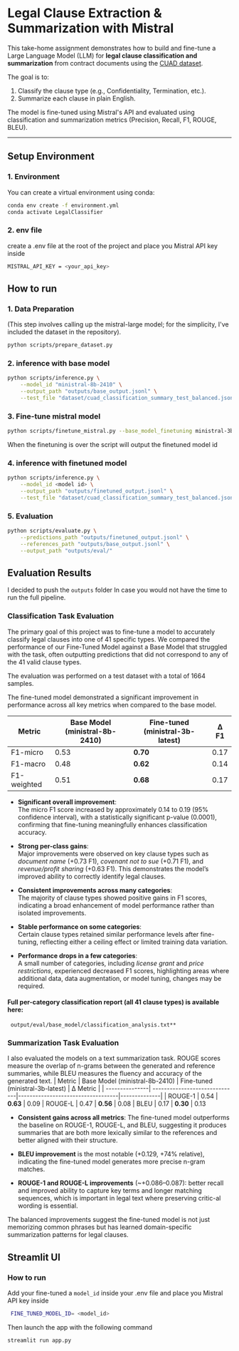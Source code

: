 # Legal Clause Extraction & Summarization with Mistral

This take-home assignment demonstrates how to build and fine-tune a Large Language Model (LLM) for **legal clause classification and summarization** from contract documents using the [CUAD dataset](https://github.com/TheAtticusProject/cuad).

The goal is to:
1. Classify the clause type (e.g., Confidentiality, Termination, etc.).
2. Summarize each clause in plain English.

The model is fine-tuned using Mistral's API and evaluated using classification and summarization metrics (Precision, Recall, F1, ROUGE, BLEU).

---

## Setup Environment

### 1. Environment

You can create a virtual environment using conda:

```bash
conda env create -f environment.yml
conda activate LegalClassifier
```

### 2. env file

create a .env file at the root of the project and place you Mistral API key inside
```bash
MISTRAL_API_KEY = <your_api_key>
```

## How to run

### 1. Data Preparation
(This step involves calling up the mistral-large model; for the simplicity, I've included the dataset in the repository).
```bash 
python scripts/prepare_dataset.py
```
### 2. inference with base model
```bash
python scripts/inference.py \
    --model_id "ministral-8b-2410" \
    --output_path "outputs/base_output.jsonl" \
    --test_file "dataset/cuad_classification_summary_test_balanced.jsonl"
```
### 3. Fine-tune mistral model
```bash
python scripts/finetune_mistral.py --base_model_finetuning ministral-3b-latest            
```
When the finetuning is over the script will output the finetuned model id
### 4. inference with finetuned model
```bash
python scripts/inference.py \
    --model_id <model id> \
    --output_path "outputs/finetuned_output.jsonl" \
    --test_file "dataset/cuad_classification_summary_test_balanced.jsonl"  
```
### 5. Evaluation
```bash
python scripts/evaluate.py \
    --predictions_path "outputs/finetuned_output.jsonl" \
    --references_path "outputs/base_output.jsonl" \
    --output_path "outputs/eval/"

```

## Evaluation Results
I decided to push the <code>outputs</code> folder In case you would not have the time to run the full pipeline.
### Classification Task Evaluation
The primary goal of this project was to fine-tune a model to accurately classify legal clauses into one of 41 specific types. We compared the performance of our Fine-Tuned Model against a Base Model that struggled with the task, often outputting predictions that did not correspond to any of the 41 valid clause types.

The evaluation was performed on a test dataset with a total of 1664 samples.

The fine-tuned model demonstrated a significant improvement in performance across all key metrics when compared to the base model.

|Metric      | Base Model (ministral-8b-2410) | Fine-tuned (ministral-3b-latest) |     Δ F1    |
-------------|-------------------------------|-----------------------------------|-------------|
|F1-micro    |          0.53                 |             **0.70**              |    0.17
|F1-macro    |          0.48                 |             **0.62**              |    0.14
|F1-weighted |          0.51                 |            **0.68**               |    0.17 



- **Significant overall improvement**:  
  The micro F1 score increased by approximately 0.14 to 0.19 (95% confidence interval), with a statistically significant p-value (0.0001), confirming that fine-tuning meaningfully enhances classification accuracy.

- **Strong per-class gains**:  
  Major improvements were observed on key clause types such as *document name* (+0.73 F1), *covenant not to sue* (+0.71 F1), and *revenue/profit sharing* (+0.63 F1). This demonstrates the model’s improved ability to correctly identify legal clauses.

- **Consistent improvements across many categories**:  
  The majority of clause types showed positive gains in F1 scores, indicating a broad enhancement of model performance rather than isolated improvements.

- **Stable performance on some categories**:  
  Certain clause types retained similar performance levels after fine-tuning, reflecting either a ceiling effect or limited training data variation.

- **Performance drops in a few categories**:  
  A small number of categories, including *license grant* and *price restrictions*, experienced decreased F1 scores, highlighting areas where additional data, data augmentation, or model tuning, changes may be required.


#### Full per-category classification report (all 41 clause types) is available here:
<code> output/eval/base_model/classification_analysis.txt** </code>

### Summarization Task Evaluation
I also evaluated the models on a text summarization task. 
ROUGE scores measure the overlap of n-grams between the generated and reference summaries, while BLEU measures the fluency and accuracy of the generated text.
| Metric         | Base Model (ministral-8b-2410) | Fine-tuned (ministral-3b-latest) |  Δ Metric    | 
| ---------------| ------------------------------|-----------------------------------|--------------|
| ROUGE-1        |           0.54                |    **0.63**                       | 0.09
| ROUGE-L        |           0.47                |    **0.56**                       |  0.08
| BLEU           |           0.17                |    **0.30**                       |  0.13

- **Consistent gains across all metrics**: The fine-tuned model outperforms the baseline on ROUGE-1, ROUGE-L, and BLEU, suggesting it produces summaries that are both more lexically similar to the references and better aligned with their structure.

- **BLEU improvement** is the most notable (+0.129, +74% relative), indicating the fine-tuned model generates more precise n-gram matches.

- **ROUGE-1 and ROUGE-L improvements** (~+0.086–0.087):  better recall and improved ability to capture key terms and longer matching sequences, which is important in legal text where preserving critic-al wording is essential.

The balanced improvements suggest the fine-tuned model is not just memorizing common phrases but has learned domain-specific summarization patterns for legal clauses.


## Streamlit UI
### How to run

Add your fine-tuned a <code>model_id</code> inside your .env file and place you Mistral API key inside
```bash
 FINE_TUNED_MODEL_ID= <model_id>
```
Then launch the app with the following command
```bash
streamlit run app.py
```

